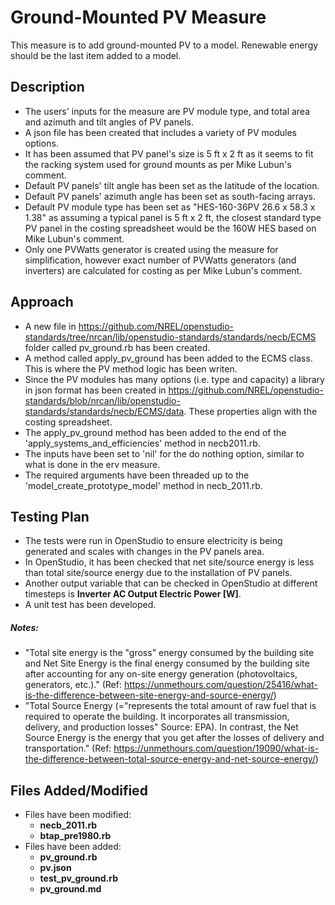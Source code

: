 # Ground-Mounted PV Measure
This measure is to add ground-mounted PV to a model. 
Renewable energy should be the last item added to a model. 

## Description
* The users' inputs for the measure are PV module type, and total area and azimuth and tilt angles of PV panels. 
* A json file has been created that includes a variety of PV modules options.
* It has been assumed that PV panel's size is 5 ft x 2 ft as it seems to fit the racking system used for ground mounts as per Mike Lubun's comment.
* Default PV panels' tilt angle has been set as the latitude of the location.
* Default PV panels' azimuth angle has been set as south-facing arrays.
* Default PV module type has been set as "HES-160-36PV 26.6  x 58.3 x 1.38" as assuming a typical panel is 5 ft x 2 ft, 
the closest standard type PV panel in the costing spreadsheet would be the 160W HES based on Mike Lubun's comment.
* Only one PVWatts generator is created using the measure for simplification, 
  however exact number of PVWatts generators (and inverters) are calculated for costing as per Mike Lubun's comment.

## Approach
* A new file in https://github.com/NREL/openstudio-standards/tree/nrcan/lib/openstudio-standards/standards/necb/ECMS folder called pv_ground.rb has been created.
* A method called apply_pv_ground has been added to the ECMS class. This is where the PV method logic has been writen.
* Since the PV modules has many options (i.e. type and capacity) a library in json format has been created in https://github.com/NREL/openstudio-standards/blob/nrcan/lib/openstudio-standards/standards/necb/ECMS/data. 
These properties align with the costing spreadsheet.
* The apply_pv_ground method has been added to the end of the 'apply_systems_and_efficiencies' method in necb2011.rb.
* The inputs have been set to 'nil' for the do nothing option, similar to what is done in the erv measure.
* The required arguments have been threaded up to the 'model_create_prototype_model' method in necb_2011.rb.

## Testing Plan
* The tests were run in OpenStudio to ensure electricity is being generated and scales with changes in the PV panels area.
* In OpenStudio, it has been checked that net site/source energy is less than total site/source energy due to the installation of PV panels.
* Another output variable that can be checked in OpenStudio at different timesteps is **Inverter AC Output Electric Power [W]**.
* A unit test has been developed.
##### Notes:
* "Total site energy is the "gross" energy consumed by the building site and Net Site Energy is the final energy consumed by the building site after accounting for any on-site energy generation (photovoltaics, generators, etc.)."
(Ref: https://unmethours.com/question/25416/what-is-the-difference-between-site-energy-and-source-energy/)
* "Total Source Energy (="represents the total amount of raw fuel that is required to operate the building. 
It incorporates all transmission, delivery, and production losses" Source: EPA). In contrast, the Net Source Energy is the energy that you get after the losses of delivery and transportation."
(Ref: https://unmethours.com/question/19090/what-is-the-difference-between-total-source-energy-and-net-source-energy/)
## Files Added/Modified
 * Files have been modified:
   * **necb_2011.rb**
   * **btap_pre1980.rb**
 * Files have been added:
   * **pv_ground.rb**
   * **pv.json**
   * **test_pv_ground.rb** 
   * **pv_ground.md**
